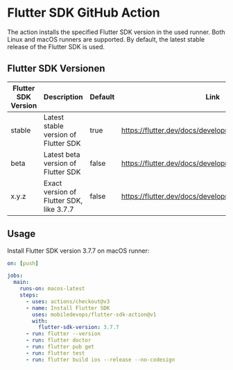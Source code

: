 # Flutter SDK GitHub Action

The action installs the specified Flutter SDK version in the used runner.
Both Linux and macOS runners are supported.
By default, the latest stable release of the Flutter SDK is used.


## Flutter SDK Versionen

| Flutter SDK Version | Description | Default | Link |
| --- | --- | --- | --- |
| stable | Latest stable version of Flutter SDK | true | https://flutter.dev/docs/development/tools/sdk/releases |
| beta | Latest beta version of Flutter SDK | false | https://flutter.dev/docs/development/tools/sdk/releases |
| x.y.z | Exact version of Flutter SDK, like 3.7.7 | false | https://flutter.dev/docs/development/tools/sdk/releases |


## Usage

Install Flutter SDK version 3.7.7 on macOS runner:

```yaml
on: [push]

jobs:
  main:
    runs-on: macos-latest
    steps:
      - uses: actions/checkout@v3
      - name: Install Flutter SDK
        uses: mobiledevops/flutter-sdk-action@v1
        with:
          flutter-sdk-version: 3.7.7
      - run: flutter --version
      - run: flutter doctor
      - run: flutter pub get
      - run: flutter test
      - run: flutter build ios --release --no-codesign 
```
